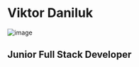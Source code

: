 # **Viktor Daniluk** 

![image](https://user-images.githubusercontent.com/50883420/188943085-308dc98a-a24c-4774-b3ad-ad188299b2eb.png) 

## **Junior Full Stack Developer**